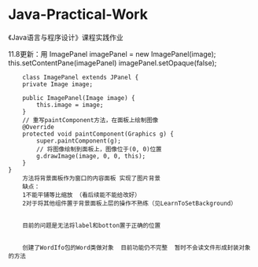 # Java-Practical-Work
《Java语言与程序设计》课程实践作业

11.8更新：用
		ImagePanel imagePanel = new ImagePanel(image);
        this.setContentPane(imagePanel)
        imagePanel.setOpaque(false);
		
		class ImagePanel extends JPanel {
		private Image image;
		
		public ImagePanel(Image image) {
			this.image = image;
		}
		// 重写paintComponent方法，在面板上绘制图像
		@Override
		protected void paintComponent(Graphics g) {
			super.paintComponent(g);
			// 将图像绘制到面板上，图像位于(0, 0)位置
			g.drawImage(image, 0, 0, this);
		}
	}
		方法将背景面板作为窗口的内容面板 实现了图片背景  
		缺点：
		1不能平铺等比缩放 （看后续能不能给改好）
		2对于将其他组件置于背景面板上层的操作不熟练（见LearnToSetBackground）
		
		
		目前的问题是无法将label和botton置于正确的位置
		
		
		创建了WordIfo包的Word类做对象  目前功能仍不完整	暂时不会读文件形成封装对象的方法
